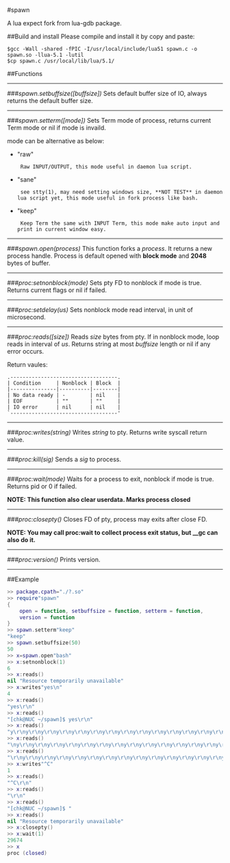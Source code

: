 #spawn

A lua expect fork from lua-gdb package.

##Build and install
Please compile and install it by copy and paste:
```
$gcc -Wall -shared -fPIC -I/usr/local/include/lua51 spawn.c -o spawn.so -llua-5.1 -lutil
$cp spawn.c /usr/local/lib/lua/5.1/
```

##Functions
***
###*spawn.setbuffsize([buffsize])*
Sets default buffer size of IO, always returns the default buffer size.
***
###*spawn.setterm([mode])*
Sets Term mode of process, returns current Term mode or nil if mode is invaild.

mode can be alternative as below:
* "raw"

       Raw INPUT/OUTPUT, this mode useful in daemon lua script.
* "sane"

       see stty(1), may need setting windows size, **NOT TEST** in daemon lua script yet, this mode useful in fork process like bash.
* "keep"

       Keep Term the same with INPUT Term, this mode make auto input and print in current window easy.

***
###*spawn.open(process)*
This function forks a *process*. It returns a new process handle.
Process is default opened with **block mode** and **2048** bytes of buffer.
***
###*proc:setnonblock(mode)*
Sets pty FD to nonblock if mode is true. Returns current flags or nil if failed.
***
###*proc:setdelay(us)*
Sets nonblock mode read interval, in unit of microsecond. 
***
###*proc:reads([size])*
Reads *size* bytes from pty. If in nonblock mode, loop reads in interval of *us*. Returns string at most *buffsize* length or nil if any error occurs.

Return vaules:
```
.-----------------------------------.
| Condition     | Nonblock | Block  |
|---------------|----------|--------|
| No data ready | -        | nil    |
| EOF           | ""       | ""     |
| IO error      | nil      | nil    |
`-----------------------------------'
```
***
###*proc:writes(string)*
Writes *string* to pty. Returns write syscall return value.
***
###*proc:kill(sig)*
Sends a *sig* to process.
***
###*proc:wait(mode)*
Waits for a process to exit, nonblock if mode is true. Returns pid or 0 if failed. 

**NOTE: This function also clear userdata. Marks process closed**
***
###*proc:closepty()*
Closes FD of pty, process may exits after close FD. 

**NOTE: You may call proc:wait to collect process exit status, but __gc can also do it.**
***
###*proc:version()*
Prints version.
***

##Example
```lua
>> package.cpath="./?.so"
>> require"spawn"
{
    open = function, setbuffsize = function, setterm = function,
    version = function
}
>> spawn.setterm"keep"
"keep"
>> spawn.setbuffsize(50)
50
>> x=spawn.open"bash"
>> x:setnonblock(1)
6
>> x:reads()
nil "Resource temporarily unavailable"
>> x:writes"yes\n"
4
>> x:reads()
"yes\r\n"
>> x:reads()
"[chk@NUC ~/spawn]$ yes\r\n"
>> x:reads()
"y\r\ny\r\ny\r\ny\r\ny\r\ny\r\ny\r\ny\r\ny\r\ny\r\ny\r\ny\r\ny\r\ny\r\ny\r\ny\r\ny\r"
>> x:reads()
"\ny\r\ny\r\ny\r\ny\r\ny\r\ny\r\ny\r\ny\r\ny\r\ny\r\ny\r\ny\r\ny\r\ny\r\ny\r\ny\r\ny"
>> x:reads()
"\r\ny\r\ny\r\ny\r\ny\r\ny\r\ny\r\ny\r\ny\r\ny\r\ny\r\ny\r\ny\r\ny\r\ny\r\ny\r\ny\r\n"
>> x:writes"^C"
1
>> x:reads()
"^C\r\n"
>> x:reads()
"\r\n"
>> x:reads()
"[chk@NUC ~/spawn]$ "
>> x:reads()
nil "Resource temporarily unavailable"
>> x:closepty()
>> x:wait(1)
29674
>> x
proc (closed)
```

